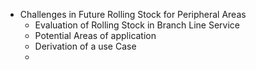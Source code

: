 - Challenges in Future Rolling Stock for Peripheral Areas
	- Evaluation of Rolling Stock in Branch Line Service
	- Potential Areas of application
	- Derivation of a use Case
	-